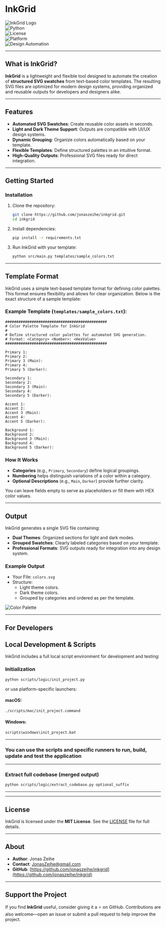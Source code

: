 # **InkGrid**

![InkGrid Logo](./images/inkgrid_logo.png)  
![Python](https://img.shields.io/badge/python-3.x-blue.svg)  
![License](https://img.shields.io/badge/license-MIT-green.svg)  
![Platform](https://img.shields.io/badge/platform-windows%20|%20macOS-lightgrey.svg)  
![Design Automation](https://img.shields.io/badge/design-automation-brightgreen.svg)

---

## **What is InkGrid?**

**InkGrid** is a lightweight and flexible tool designed to automate the creation of **structured SVG swatches** from text-based color templates. The resulting SVG files are optimized for modern design systems, providing organized and reusable outputs for developers and designers alike.

---

## **Features**

- **Automated SVG Swatches**: Create reusable color assets in seconds.
- **Light and Dark Theme Support**: Outputs are compatible with UI/UX design systems.
- **Dynamic Grouping**: Organize colors automatically based on your template.
- **Flexible Templates**: Define structured palettes in an intuitive format.
- **High-Quality Outputs**: Professional SVG files ready for direct integration.

---

## **Getting Started**

### **Installation**

1. Clone the repository:

   ```bash
   git clone https://github.com/jonaszeihe/inkgrid.git
   cd inkgrid
   ```

2. Install dependencies:

   ```bash
   pip install -r requirements.txt
   ```

3. Run InkGrid with your template:
   ```bash
   python src/main.py templates/sample_colors.txt
   ```

---

## **Template Format**

InkGrid uses a simple text-based template format for defining color palettes. This format ensures flexibility and allows for clear organization. Below is the exact structure of a sample template:

### **Example Template** (`templates/sample_colors.txt`):

```plaintext
##############################################
# Color Palette Template for InkGrid
#
# Define structured color palettes for automated SVG generation.
# Format: <Category> <Number>: <HexValue>
##############################################

Primary 1:
Primary 2:
Primary 3 (Main):
Primary 4:
Primary 5 (Darker):

Secondary 1:
Secondary 2:
Secondary 3 (Main):
Secondary 4:
Secondary 5 (Darker):

Accent 1:
Accent 2:
Accent 3 (Main):
Accent 4:
Accent 5 (Darker):

Background 1:
Background 2:
Background 3 (Main):
Background 4:
Background 5 (Darker):
```

### **How It Works**

- **Categories** (e.g., `Primary`, `Secondary`) define logical groupings.
- **Numbering** helps distinguish variations of a color within a category.
- **Optional Descriptions** (e.g., `Main`, `Darker`) provide further clarity.

You can leave fields empty to serve as placeholders or fill them with HEX color values.

---

## **Output**

InkGrid generates a single SVG file containing:

- **Dual Themes**: Organized sections for light and dark modes.
- **Grouped Swatches**: Clearly labeled categories based on your template.
- **Professional Formats**: SVG outputs ready for integration into any design system.

### **Example Output**

- Your File: `colors.svg`
- Structure:
  - Light theme colors.
  - Dark theme colors.
  - Grouped by categories and ordered as per the template.

![Color Palette](./images/colors.png)

---

## **For Developers**

## Local Development & Scripts

InkGrid includes a full local script environment for development and testing:

### Initialization

```bash
python scripts/logic/init_project.py
```

or use platform-specific launchers:

#### macOS:

```bash
./scripts/mac/init_project.command
```

#### Windows:

```bash
scripts\windows\init_project.bat
```

---

### **You can use the scripts and specific runners to run, build, update and test the application**

---

### Extract full codebase (merged output)

```bash
python scripts/logic/extract_codebase.py optional_suffix
```

---

---

## **License**

InkGrid is licensed under the **MIT License**. See the [LICENSE](./LICENSE) file for full details.

---

## **About**

- **Author**: Jonas Zeihe
- **Contact**: JonasZeihe@gmail.com
- **GitHub**: [https://github.com/jonaszeihe/inkgrid](https://github.com/jonaszeihe/inkgrid)

---

## **Support the Project**

If you find **InkGrid** useful, consider giving it a ⭐ on GitHub. Contributions are also welcome—open an issue or submit a pull request to help improve the project.
